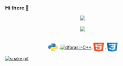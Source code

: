### Hi there 👋




<div align="center">
  <div align="center">
  <a href="https://github.com/dfbrasil">
    <img height="180em" src="https://github-readme-stats.vercel.app/api?username=dfbrasil&theme=github_dark"/>
    </div>
</br>
  <div align="center">
    <img height="180em" src="https://github-readme-stats.vercel.app/api/top-langs/?username=dfbrasil&layout=compact&theme=dark"/>
</div>
</div>
</br>
<div align="center">
<div style="display: inline_block"><br>
  <img align="center" alt="dfbrasil-Python" height="30" width="40" src="https://raw.githubusercontent.com/devicons/devicon/master/icons/python/python-original.svg">
  <img align="center" alt="dfbrasil-C++" height="30" width="40" src="'https://cdn.jsdelivr.net/gh/devicons/devicon/icons/devicon/cplusplus-original.svg'">
  <img align="center" alt="dfbrasil -HTML" height="30" width="40" src="https://raw.githubusercontent.com/devicons/devicon/master/icons/html5/html5-original.svg">
  <img align="center" alt="dfbrasil-CSS" height="30" width="40" src="https://raw.githubusercontent.com/devicons/devicon/master/icons/css3/css3-original.svg">
</div>
 </div>
 
 ![snake gif](https://github.com/dfbrasil/dfbrasil/blob/output/github-contribution-grid-snake.svg)

<!--
**dfbrasil/dfbrasil** is a ✨ _special_ ✨ repository because its `README.md` (this file) appears on your GitHub profile.

Here are some ideas to get you started:

- 🔭 I’m currently working on ...
- 🌱 I’m currently learning ...
- 👯 I’m looking to collaborate on ...
- 🤔 I’m looking for help with ...
- 💬 Ask me about ...
- 📫 How to reach me: ...
- 😄 Pronouns: ...
- ⚡ Fun fact: ...
-->
